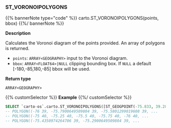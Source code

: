 ### ST_VORONOIPOLYGONS

{{% bannerNote type="code" %}}
carto.ST_VORONOIPOLYGONS(points, bbox)
{{%/ bannerNote %}}

**Description**

Calculates the Voronoi diagram of the points provided. An array of polygons is returned.

* `points`: `ARRAY<GEOGRAPHY>` input to the Voronoi diagram.
* `bbox`: `ARRAY<FLOAT64>|NULL` clipping bounding box. If `NULL` a default [-180,-85,180,-85] bbox will be used.

**Return type**

`ARRAY<GEOGRAPHY>`

{{% customSelector %}}
**Example**
{{%/ customSelector %}}

``` sql
SELECT `carto-os`.carto.ST_VORONOIPOLYGONS([ST_GEOGPOINT(-75.833, 39.284),ST_GEOGPOINT(-75.6, 39.984),ST_GEOGPOINT(-75.221, 39.125)], [-76.0, 39.0, -75.0, 40.0]);
-- POLYGON((-76 39, -75.7900649509804 39, -75.5801299019608 39, ...
-- POLYGON((-75 40, -75.25 40, -75.5 40, -75.75 40, -76 40, ...
-- POLYGON((-75.4350974264706 39, -75.2900649509804 39, ... 
```